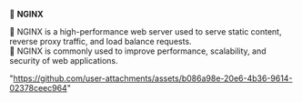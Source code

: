 📌 **NGINX** <br/>

🔹 NGINX is a high-performance web server used to serve static content, reverse proxy traffic, and load balance requests. <br/>
🔹 NGINX is commonly used to improve performance, scalability, and security of web applications. <br/>

"https://github.com/user-attachments/assets/b086a98e-20e6-4b36-9614-02378ceec964"

